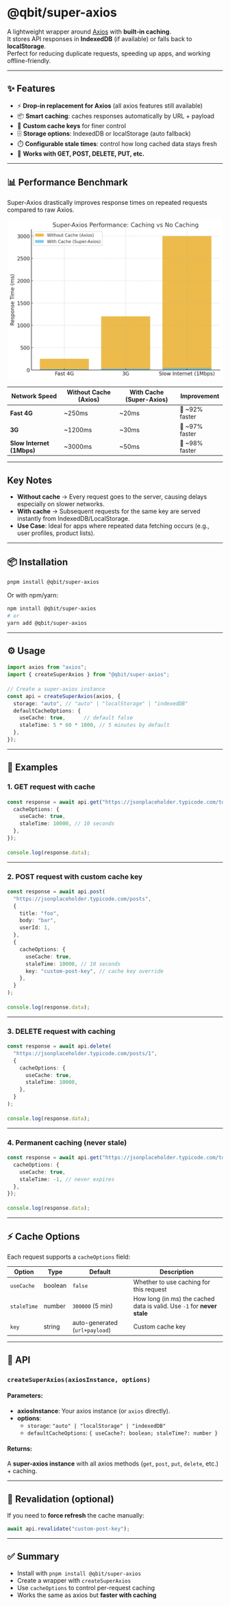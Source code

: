 # @qbit/super-axios
<!-- 
[![npm version](https://img.shields.io/npm/v/super-axios.svg?style=flat-square)](https://www.npmjs.com/package/super-axios)
[![npm downloads](https://img.shields.io/npm/dm/super-axios.svg?style=flat-square)](https://www.npmjs.com/package/super-axios)
[![license](https://img.shields.io/npm/l/super-axios.svg?style=flat-square)](LICENSE) -->

A lightweight wrapper around [Axios](https://axios-http.com/) with **built-in caching**.  
It stores API responses in **IndexedDB** (if available) or falls back to **localStorage**.  
Perfect for reducing duplicate requests, speeding up apps, and working offline-friendly.  

---

## ✨ Features
- ⚡ **Drop-in replacement for Axios** (all axios features still available)  
- 📦 **Smart caching**: caches responses automatically by URL + payload  
- 🔑 **Custom cache keys** for finer control  
- 🗄️ **Storage options**: IndexedDB or localStorage (auto fallback)  
- ⏱️ **Configurable stale times**: control how long cached data stays fresh  
- 🚀 **Works with GET, POST, DELETE, PUT, etc.**  

---


## 📊 Performance Benchmark

Super-Axios drastically improves response times on repeated requests compared to raw Axios.

![Super-Axios Performance](docs/super-axios-performance.png)

| Network Speed | Without Cache (Axios) | With Cache (Super-Axios) | Improvement |
|---------------|------------------------|---------------------------|-------------|
| **Fast 4G**   | ~250ms                 | ~20ms                     | 🚀 ~92% faster |
| **3G**        | ~1200ms                | ~30ms                     | 🚀 ~97% faster |
| **Slow Internet (1Mbps)** | ~3000ms      | ~50ms                     | 🚀 ~98% faster |

---

## Key Notes
- **Without cache** → Every request goes to the server, causing delays especially on slower networks.  
- **With cache** → Subsequent requests for the same key are served instantly from IndexedDB/LocalStorage.  
- **Use Case**: Ideal for apps where repeated data fetching occurs (e.g., user profiles, product lists).

---

## 📦 Installation

```bash
pnpm install @qbit/super-axios
```

Or with npm/yarn:

```bash
npm install @qbit/super-axios
# or
yarn add @qbit/super-axios
```

---

## ⚙️ Usage

```ts
import axios from "axios";
import { createSuperAxios } from "@qbit/super-axios";

// Create a super-axios instance
const api = createSuperAxios(axios, {
  storage: "auto", // "auto" | "localStorage" | "indexedDB"
  defaultCacheOptions: {
    useCache: true,      // default false
    staleTime: 5 * 60 * 1000, // 5 minutes by default
  },
});
```

---

## 📘 Examples

### 1. GET request with cache
```ts
const response = await api.get("https://jsonplaceholder.typicode.com/todos/1", {
  cacheOptions: {
    useCache: true,
    staleTime: 10000, // 10 seconds
  },
});

console.log(response.data);
```

---

### 2. POST request with custom cache key
```ts
const response = await api.post(
  "https://jsonplaceholder.typicode.com/posts",
  {
    title: "foo",
    body: "bar",
    userId: 1,
  },
  {
    cacheOptions: {
      useCache: true,
      staleTime: 10000, // 10 seconds
      key: "custom-post-key", // cache key override
    },
  }
);

console.log(response.data);
```

---

### 3. DELETE request with caching
```ts
const response = await api.delete(
  "https://jsonplaceholder.typicode.com/posts/1",
  {
    cacheOptions: {
      useCache: true,
      staleTime: 10000,
    },
  }
);

console.log(response.data);
```

---

### 4. Permanent caching (never stale)
```ts
const response = await api.get("https://jsonplaceholder.typicode.com/todos/1", {
  cacheOptions: {
    useCache: true,
    staleTime: -1, // never expires
  },
});

console.log(response.data);
```

---

## ⚡ Cache Options

Each request supports a `cacheOptions` field:

| Option      | Type    | Default   | Description |
|-------------|---------|-----------|-------------|
| `useCache`  | boolean | `false`   | Whether to use caching for this request |
| `staleTime` | number  | `300000` (5 min) | How long (in ms) the cached data is valid. Use `-1` for **never stale** |
| `key`       | string  | auto-generated (`url+payload`) | Custom cache key |

---

## 🔧 API

### `createSuperAxios(axiosInstance, options)`

#### Parameters:
- **axiosInstance**: Your axios instance (or `axios` directly).  
- **options**:  
  - `storage`: `"auto" | "localStorage" | "indexedDB"`  
  - `defaultCacheOptions`: `{ useCache?: boolean; staleTime?: number }`  

#### Returns:
A **super-axios instance** with all axios methods (`get`, `post`, `put`, `delete`, etc.) + caching.

---

## 🔄 Revalidation (optional)

If you need to **force refresh** the cache manually:  

```ts
await api.revalidate("custom-post-key");
```

---

## ✅ Summary
- Install with `pnpm install @qbit/super-axios`  
- Create a wrapper with `createSuperAxios`  
- Use `cacheOptions` to control per-request caching  
- Works the same as axios but **faster with caching**  
